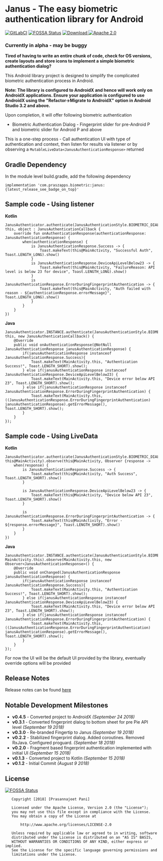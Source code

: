 # Janus - The easy biometric authentication library for Android
[![GitLabCI](https://gitlab.com/prasannajeet/Janus/badges/master/build.svg)](https://gitlab.com/prasannajeet/Janus/pipelines) [![FOSSA Status](https://app.fossa.io/api/projects/git%2Bgitlab.com%2Fprasannajeet%2FJanus.svg?type=shield)](https://app.fossa.io/projects/git%2Bgitlab.com%2Fprasannajeet%2FJanus?ref=badge_shield) [ ![Download](https://api.bintray.com/packages/prasannajeet89/praszappsMaven/janus/images/download.svg) ](https://bintray.com/prasannajeet89/praszappsMaven/janus/_latestVersion) [![Apache 2.0](https://img.shields.io/hexpm/l/plug.svg)](https://gitlab.com/prasannajeet/Janus/blob/master/LICENSE)
### Currently in alpha - may be buggy

**Tired of having to write an entire chunk of code, check for OS versions, create layouts and store icons to implement a simple biometric authentication dialog?**

This Android library project is designed to simplify the complicated biometric authentication process in Android.

**Note: The library is configured to AndroidX and hence will work only on AndroidX applications. Ensure your application is configured to use AndroidX using the "Refactor->Migrate to AndroidX" option in Android Studio 3.2 and above.**

Upon completion, it will offer following biometric authentication

- Biometric Authentication Dialog - Fingerprint slider for pre-Android P and biometric slider for Android P and above

This is a one-step process - Call authentication UI with type of authentication and context, then listen for results via listener or by observing a `MutableLiveData<JanusAuthenticationResponse>` returned

## Gradle Dependency

In the module level build.gradle, add the following dependency
```
implementation 'com.praszapps.biometric:janus:{latest_release_see_badge_on_top}'
```

## Sample code - Using listener
**Kotlin**
```
JanusAuthenticator.authenticate(JanusAuthenticationStyle.BIOMETRIC_DIALOG, this, object : JanusAuthenticationCallback {
    override fun onAuthenticationResponse(authenticationResponse: JanusAuthenticationResponse) {
        when(authenticationResponse) {
            is JanusAuthenticationResponse.Success -> {
                Toast.makeText(this@MainActivity, "Successful Auth", Toast.LENGTH_LONG).show()
            }
            is JanusAuthenticationResponse.DeviceApiLevelBelow23 -> {
                Toast.makeText(this@MainActivity, "FailureReason: API level is below 23 for device", Toast.LENGTH_LONG).show()
            }
            is JanusAuthenticationResponse.ErrorDuringFingerprintAuthentication -> {
                Toast.makeText(this@MainActivity, "Auth failed with reason - ${authenticationResponse.errorMessage}", Toast.LENGTH_LONG).show()
            }
        }
    }
})
```
**Java**
```
JanusAuthenticator.INSTANCE.authenticate(JanusAuthenticationStyle.BIOMETRIC_DIALOG, this, new JanusAuthenticationCallback() {
    @Override
    public void onAuthenticationResponse(@NotNull JanusAuthenticationResponse janusAuthenticationResponse) {
        if(janusAuthenticationResponse instanceof JanusAuthenticationResponse.Success){
            Toast.makeText(MainActivity.this, "Authentication Success!", Toast.LENGTH_SHORT).show();
        } else if(janusAuthenticationResponse instanceof JanusAuthenticationResponse.DeviceApiLevelBelow23) {
            Toast.makeText(MainActivity.this, "Device error below API 23", Toast.LENGTH_SHORT).show();
        } else if(janusAuthenticationResponse instanceof JanusAuthenticationResponse.ErrorDuringFingerprintAuthentication) {
            Toast.makeText(MainActivity.this, ((JanusAuthenticationResponse.ErrorDuringFingerprintAuthentication) janusAuthenticationResponse).getErrorMessage(), Toast.LENGTH_SHORT).show();
        }
    }
});
```

## Sample code - Using LiveData
**Kotlin**
```
JanusAuthenticator.authenticate(JanusAuthenticationStyle.BIOMETRIC_DIALOG, this@MainActivity).observe(this@MainActivity, Observer {response ->
    when(response) {
        is JanusAuthenticationResponse.Success -> {
            Toast.makeText(this@MainActivity, "Auth Success", Toast.LENGTH_SHORT).show()
        }

        is JanusAuthenticationResponse.DeviceApiLevelBelow23 -> {
            Toast.makeText(this@MainActivity, "Device below API 23", Toast.LENGTH_SHORT).show()
        }

        is JanusAuthenticationResponse.ErrorDuringFingerprintAuthentication -> {
            Toast.makeText(this@MainActivity, "Error - ${response.errorMessage}", Toast.LENGTH_SHORT).show()
        }
    }
})
```
**Java**
```
JanusAuthenticator.INSTANCE.authenticate(JanusAuthenticationStyle.BIOMETRIC_DIALOG, MainActivity.this).observe(MainActivity.this, new Observer<JanusAuthenticationResponse>() {
    @Override
    public void onChanged(JanusAuthenticationResponse janusAuthenticationResponse) {
        if(janusAuthenticationResponse instanceof JanusAuthenticationResponse.Success){
            Toast.makeText(MainActivity.this, "Authentication Success!", Toast.LENGTH_SHORT).show();
        } else if(janusAuthenticationResponse instanceof JanusAuthenticationResponse.DeviceApiLevelBelow23) {
            Toast.makeText(MainActivity.this, "Device error below API 23", Toast.LENGTH_SHORT).show();
        } else if(janusAuthenticationResponse instanceof JanusAuthenticationResponse.ErrorDuringFingerprintAuthentication) {
            Toast.makeText(MainActivity.this, ((JanusAuthenticationResponse.ErrorDuringFingerprintAuthentication) janusAuthenticationResponse).getErrorMessage(), Toast.LENGTH_SHORT).show();
        }
    }
});
```

For now the UI will be the default UI provided by the library, eventually override options will be provided

## Release Notes
Release notes can be found [here](https://gitlab.com/prasannajeet/Janus/blob/master/CHANGELOG)

## Notable Development Milestones
- **v0.4.5** - Converted project to AndroidX *(September 24 2018)*
- **v0.3.1** - Converted fingerprint dialog to bottom sheet for pre Pie API level *(September 19 2018)*
- **v0.3.0** - Re-branded Fingertip to Janus *(September 19 2018)*
- **v0.2.2** - Stabilized fingerprint dialog. Added coroutines. Removed RxJava. Configured proguard. *(September 18 2018)*
- **v0.2.0** - Fragment based fingerprint authentication implemented with initial UI *(September 15 2018)*
- **v0.1.3** - Converted project to Kotlin *(September 15 2018)*
- **v0.1.2** - Initial Commit *(August 9 2018)*


## License
[![FOSSA Status](https://app.fossa.io/api/projects/git%2Bgitlab.com%2Fprasannajeet%2FJanus.svg?type=large)](https://app.fossa.io/projects/git%2Bgitlab.com%2Fprasannajeet%2FJanus?ref=badge_large)

```
   Copyright [2018] [Prasannajeet Pani]

   Licensed under the Apache License, Version 2.0 (the "License");
   you may not use this file except in compliance with the License.
   You may obtain a copy of the License at

       http://www.apache.org/licenses/LICENSE-2.0

   Unless required by applicable law or agreed to in writing, software
   distributed under the License is distributed on an "AS IS" BASIS,
   WITHOUT WARRANTIES OR CONDITIONS OF ANY KIND, either express or implied.
   See the License for the specific language governing permissions and
   limitations under the License.

```

